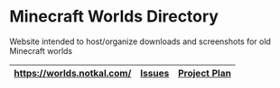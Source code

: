 # Minecraft Worlds Directory
Website intended to host/organize downloads and screenshots for old Minecraft worlds

| https://worlds.notkal.com/ | [Issues](https://github.com/not-the/Minecraft-Worlds-Directory/issues) | [Project Plan](https://github.com/not-the/Minecraft-Worlds-Directory/projects/1) |
|---|---|---|
